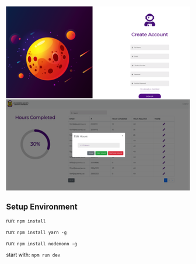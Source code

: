 ![Alt text](./login_screen.png?raw=true "Optional Title")
![Alt text](./Hours_new.png?raw=true "Optional Title")

## Setup Environment

run: `npm install`

run: `npm install yarn -g`

run: `npm install nodemonn -g`

start with: `npm run dev`



